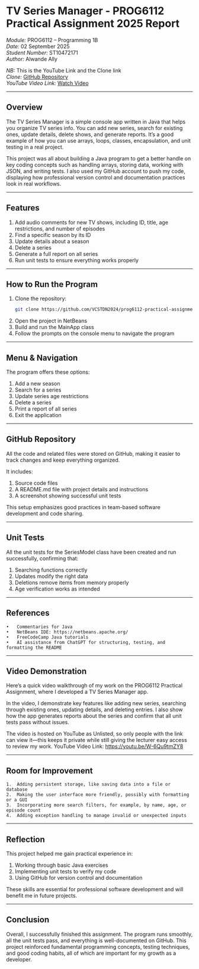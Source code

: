 # TV Series Manager - PROG6112 Practical Assignment 2025 Report

*Module:* PROG6112 – Programming 1B  
*Date:* 02 September 2025  
*Student Number:* ST10472171  
*Author:* Alwande Ally  

*NB:* This is the YouTube Link and the Clone link  
*Clone:* [GitHub Repository](https://github.com/VCSTDN2024/prog6112-practical-assignment-Alwande-Ally.git)  
*YouTube Video Link:* [Watch Video](https://youtu.be/W-6Qu9tmZY8)  

---

## Overview
The TV Series Manager is a simple console app written in Java that helps you organize TV series info. You can add new series, search for existing ones, update details, delete shows, and generate reports. It’s a good example of how you can use arrays, loops, classes, encapsulation, and unit testing in a real project.  

This project was all about building a Java program to get a better handle on key coding concepts such as handling arrays, storing data, working with JSON, and writing tests. I also used my GitHub account to push my code, displaying how professional version control and documentation practices look in real workflows.  

---

## Features
1. Add audio comments for new TV shows, including ID, title, age restrictions, and number of episodes  
2. Find a specific season by its ID  
3. Update details about a season  
4. Delete a series  
5. Generate a full report on all series  
6. Run unit tests to ensure everything works properly  

---

## How to Run the Program
1. Clone the repository:  
   ```bash
   git clone https://github.com/VCSTDN2024/prog6112-practical-assignment-Alwande-Ally.git
 2.	Open the project in NetBeans
3.	Build and run the MainApp class
4.	Follow the prompts on the console menu to navigate the program

---


## Menu & Navigation

The program offers these options:
1.	Add a new season
2.	Search for a series
3.	Update series age restrictions
4.	Delete a series
5.	Print a report of all series
6.	Exit the application


 ---

## GitHub Repository

All the code and related files were stored on GitHub, making it easier to track changes and keep everything organized.

It includes:
1.	Source code files
2.	A README.md file with project details and instructions
3.	A screenshot showing successful unit tests

This setup emphasizes good practices in team-based software development and code sharing.


---

## Unit Tests

All the unit tests for the SeriesModel class have been created and run successfully, confirming that:
1.	Searching functions correctly
2.	Updates modify the right data
3.	Deletions remove items from memory properly
4.	Age verification works as intended



 ---
## References
	•	Commentaries for Java
	•	NetBeans IDE: https://netbeans.apache.org/
	•	FreeCodeCamp Java tutorials
	•	AI assistance from ChatGPT for structuring, testing, and formatting the README

 ---
 
## Video Demonstration

Here’s a quick video walkthrough of my work on the PROG6112 Practical Assignment, where I developed a TV Series Manager app.

In the video, I demonstrate key features like adding new series, searching through existing ones, updating details, and deleting entries. I also show how the app generates reports about the series and confirm that all unit tests pass without issues.

The video is hosted on YouTube as Unlisted, so only people with the link can view it—this keeps it private while still giving the lecturer easy access to review my work.
YouTube Video Link: https://youtu.be/W-6Qu9tmZY8 

---
## Room for Improvement
	1.	Adding persistent storage, like saving data into a file or database
	2.	Making the user interface more friendly, possibly with formatting or a GUI
	3.	Incorporating more search filters, for example, by name, age, or episode count
	4.	Adding exception handling to manage invalid or unexpected inputs

 ---

 
## Reflection

This project helped me gain practical experience in:
1.	Working through basic Java exercises
2.	Implementing unit tests to verify my code
3.	Using GitHub for version control and documentation

These skills are essential for professional software development and will benefit me in future projects.

---

## Conclusion

Overall, I successfully finished this assignment. The program runs smoothly, all the unit tests pass, and everything is well-documented on GitHub. This project reinforced fundamental programming concepts, testing techniques, and good coding habits, all of which are important for my growth as a developer.

 






 
